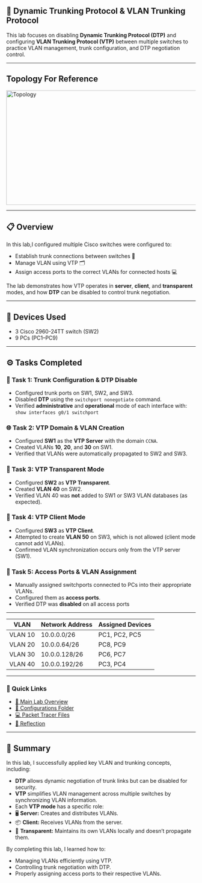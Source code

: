## 🧠 Dynamic Trunking Protocol & VLAN Trunking Protocol

This lab focuses on disabling **Dynamic Trunking Protocol (DTP)** and configuring **VLAN Trunking Protocol (VTP)** between multiple switches to practice VLAN management, trunk configuration, and DTP negotiation control.

---

## Topology For Reference
<img width="642" height="304" alt="Topology" src="https://github.com/user-attachments/assets/2c7ec9fb-46be-43c9-9715-8c7ff7954117" />

---

## 📋 Overview

In this lab,I configured multiple Cisco switches were configured to:
- Establish trunk connections between switches 🔗  
- Manage VLAN using VTP 🗂️  
- Assign access ports to the correct VLANs for connected hosts 💻  

The lab demonstrates how VTP operates in **server**, **client**, and **transparent** modes, and how **DTP** can be disabled to control trunk negotiation.

---

## 🧰 Devices Used
- 3 Cisco 2960-24TT switch (SW2)
- 9 PCs (PC1–PC9)  

---

## ⚙️ Tasks Completed

### 🧩 Task 1: Trunk Configuration & DTP Disable
- Configured trunk ports on SW1, SW2, and SW3.
- Disabled **DTP** using the `switchport nonegotiate` command.
- Verified **administrative** and **operational** mode of each interface with: `show interfaces g0/1 switchport`

### 🌐 Task 2: VTP Domain & VLAN Creation
- Configured **SW1** as the **VTP Server** with the domain `CCNA`.
- Created VLANs **10**, **20**, and **30** on SW1.
- Verified that VLANs were automatically propagated to SW2 and SW3.

### 🧱 Task 3: VTP Transparent Mode
- Configured **SW2** as **VTP Transparent**.
- Created **VLAN 40** on SW2.
- Verified VLAN 40 was **not** added to SW1 or SW3 VLAN databases (as expected).

### 📡 Task 4: VTP Client Mode
- Configured **SW3** as **VTP Client**.
- Attempted to create **VLAN 50** on SW3, which is not allowed (client mode cannot add VLANs).
- Confirmed VLAN synchronization occurs only from the VTP server (SW1).

### 💼 Task 5: Access Ports & VLAN Assignment
- Manually assigned switchports connected to PCs into their appropriate VLANs.
- Configured them as **access ports**.
- Verified DTP was **disabled** on all access ports

 ---

  
| VLAN | Network Address | Assigned Devices |
|------|------------------|------------------|
| VLAN 10 | 10.0.0.0/26 | PC1, PC2, PC5 |
| VLAN 20 | 10.0.0.64/26 | PC8, PC9 |
| VLAN 30 | 10.0.0.128/26 | PC6, PC7 |
| VLAN 40 | 10.0.0.192/26 | PC3, PC4 |

---

### 🔗 Quick Links

- [🧠 Main Lab Overview](./README.md)
- [🧩 Configurations Folder](./configs/README.md)
- [💻 Packet Tracer Files](./pkt-files/README.md)
- [🧾 Reflection](./reflection.md)

---

## 🧩 Summary

In this lab, I successfully applied key VLAN and trunking concepts, including:
- **DTP** allows dynamic negotiation of trunk links but can be disabled for security.
- **VTP** simplifies VLAN management across multiple switches by synchronizing VLAN information.
- Each **VTP mode** has a specific role:
- 🖥️ **Server:** Creates and distributes VLANs.
- 📦 **Client:** Receives VLANs from the server.
- 🧱 **Transparent:** Maintains its own VLANs locally and doesn’t propagate them.

By completing this lab, I learned how to:
- Managing VLANs efficiently using VTP.
- Controlling trunk negotiation with DTP.
- Properly assigning access ports to their respective VLANs.
